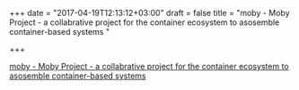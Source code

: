 +++
date = "2017-04-19T12:13:12+03:00"
draft = false
title = "moby - Moby Project - a collabrative project for the container ecosystem to asosemble container-based systems "

+++

<p><a href="https://t.co/VmhWkc43QL">moby - Moby Project - a collabrative project for the container ecosystem to asosemble container-based systems </a></p>